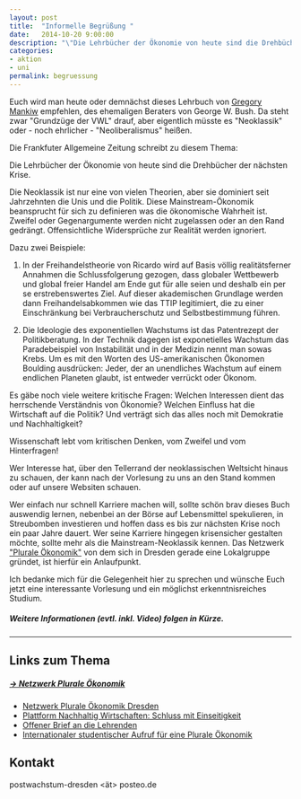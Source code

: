```yaml
---
layout: post
title:  "Informelle Begrüßung "
date:   2014-10-20 9:00:00
description: "\"Die Lehrbücher der Ökonomie von heute sind die Drehbücher der nächsten Krise.\""
categories:
- aktion
- uni
permalink: begruessung
---
```


Euch wird man heute oder demnächst dieses Lehrbuch von [Gregory Mankiw](http://harvardpolitics.com/harvard/an-open-letter-to-greg-mankiw/) empfehlen, des ehemaligen Beraters von George W. Bush. Da steht zwar "Grundzüge der VWL" drauf, aber eigentlich müsste es "Neoklassik" oder - noch ehrlicher  - "Neoliberalismus" heißen.

Die Frankfuter Allgemeine Zeitung schreibt zu diesem Thema:

Die Lehrbücher der Ökonomie von heute sind die Drehbücher der nächsten Krise.

Die Neoklassik ist nur eine von vielen Theorien, aber sie dominiert seit Jahrzehnten die Unis und die Politik. Diese Mainstream-Ökonomik beansprucht für sich zu definieren was die ökonomische Wahrheit ist. Zweifel oder Gegenargumente werden nicht zugelassen oder an den Rand gedrängt. Offensichtliche Widersprüche zur Realität werden ignoriert.

Dazu zwei Beispiele:

 1. In der Freihandelstheorie  von Ricardo wird auf Basis völlig realitätsferner Annahmen die Schlussfolgerung gezogen, dass globaler Wettbewerb und global freier Handel am Ende gut für alle seien und deshalb ein per se erstrebenswertes Ziel. Auf dieser akademischen Grundlage werden dann Freihandelsabkommen wie das TTIP legitimiert, die zu einer Einschränkung bei Verbraucherschutz und Selbstbestimmung führen.

 2. Die Ideologie des exponentiellen Wachstums ist das Patentrezept der Politikberatung. In der Technik dagegen ist exponetielles Wachstum das Paradebeispiel von Instabilität und in der Medizin nennt man sowas Krebs. Um es mit den Worten des US-amerikanischen Ökonomen Boulding ausdrücken:
Jeder, der an unendliches Wachstum auf einem endlichen Planeten glaubt, ist entweder verrückt oder Ökonom.

Es gäbe noch viele weitere kritische Fragen:
Welchen Interessen dient das herrschende Verständnis von Ökonomie?
Welchen Einfluss hat die Wirtschaft auf die Politik?
Und verträgt sich das alles noch mit Demokratie und Nachhaltigkeit?

Wissenschaft lebt vom kritischen Denken, vom Zweifel und vom Hinterfragen!

Wer Interesse hat, über den Tellerrand der neoklassischen Weltsicht hinaus zu schauen, der kann nach der Vorlesung zu uns an den Stand kommen oder auf unsere Websiten schauen.

Wer einfach nur schnell Karriere machen will, sollte schön brav dieses Buch auswendig lernen, nebenbei an der Börse auf Lebensmittel spekulieren, in Streubomben investieren und hoffen dass es bis zur nächsten Krise noch ein paar Jahre dauert.
Wer seine Karriere hingegen krisensicher gestalten möchte, sollte mehr als die Mainstream-Neoklassik kennen. Das Netzwerk ["Plurale Ökonomik"](http://pluraleoekonomikdresden.wordpress.com/)  von dem sich in Dresden gerade eine Lokalgruppe gründet, ist hierfür ein Anlaufpunkt.

Ich bedanke mich für die Gelegenheit hier zu sprechen und wünsche Euch jetzt eine interessante Vorlesung und ein möglichst erkenntnisreiches Studium.

##### Weitere Informationen (evtl. inkl. Video) folgen in Kürze.

___

## Links zum Thema

##### [&rarr; Netzwerk Plurale Ökonomik](https://www.plurale-oekonomik.de/)
 * [Netzwerk Plurale Ökonomik Dresden](http://pluraleoekonomikdresden.wordpress.com/)
 * [Plattform Nachhaltig Wirtschaften: Schluss mit Einseitigkeit](http://www.nachhaltigwirtschaften.net/scripts/basics/eco-world/wirtschaft/basics.prg?session=bc6add5b54314367_345794&a_no=8331&r_index=4.1.2)
 * [Offener Brief an die Lehrenden](https://www.plurale-oekonomik.de/projekte/offener-brief/)
 * [Internationaler studentischer Aufruf für eine Plurale Ökonomik](http://www.isipe.net/home-de)

## Kontakt
postwachstum-dresden <ät> posteo.de




